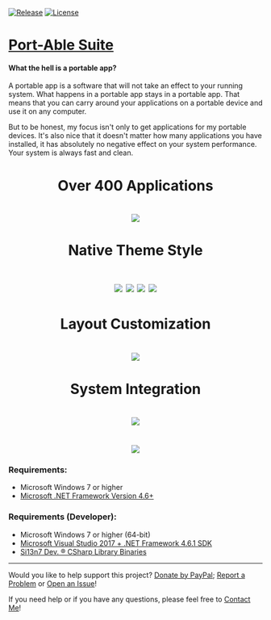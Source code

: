 [![Release](https://img.shields.io/badge/Release-v18.6.20-brightgreen.svg?style=plastic)](https://github.com/Port-Able/Port-Able-Suite/releases/latest) [![License](https://img.shields.io/badge/License-GNU%20GPL%20v3.0-blue.svg?style=plastic)](https://github.com/Port-Able/Port-Able-Suite/blob/master/LICENSE.txt)

# [Port-Able Suite](http://apps.suite.si13n7.com/)

#### What the hell is a portable app?

A portable app is a software that will not take an effect to your running system. What happens in a portable app stays in a portable app. That means that you can carry around your applications on a portable device and use it on any computer.

But to be honest, my focus isn't only to get applications for my portable devices. It's also nice that it doesn't matter how many applications you have installed, it has absolutely no negative effect on your system performance. Your system is always fast and clean.

<h1 align="center">Over 400 Applications</h1>
<h1 align="center"><img src="https://user-images.githubusercontent.com/6128966/41601009-9ac6bad6-73d7-11e8-9215-eea0bef6ffaf.png"></h1>

<h1 align="center">Native Theme Style</h1>
<h1 align="center"><img  src="https://user-images.githubusercontent.com/6128966/41601026-a95a8956-73d7-11e8-9569-666d64f51ae7.png"> <img src="https://user-images.githubusercontent.com/6128966/41601061-c0e758ec-73d7-11e8-89f9-5d46ed468e49.png">
<img src="https://user-images.githubusercontent.com/6128966/41601062-c10cdf86-73d7-11e8-8a87-b6aa7c6e6609.png"> <img src="https://user-images.githubusercontent.com/6128966/41601060-c0c4fc48-73d7-11e8-9ac2-f49993a0861e.png"></h1>

<h1 align="center">Layout Customization</h1>
<h1 align="center"><img src="https://user-images.githubusercontent.com/6128966/41601063-c12ddd12-73d7-11e8-91f3-96a4bd325cae.png"></h1>

<h1 align="center">System Integration</h1>
<h1 align="center"><img src="https://user-images.githubusercontent.com/6128966/41601064-c16e0efa-73d7-11e8-8db2-26ddd5d967e8.png"></h1>
<h1 align="center"><img src="https://user-images.githubusercontent.com/6128966/41601065-c18f5a7e-73d7-11e8-8add-5d4f6bdd4a5b.png"></h1>

### Requirements:
- Microsoft Windows 7 or higher
- [Microsoft .NET Framework Version 4.6+](https://www.microsoft.com/download/details.aspx?id=48130)

### Requirements (Developer):
- Microsoft Windows 7 or higher (64-bit)
- [Microsoft Visual Studio 2017 + .NET Framework 4.6.1 SDK](https://www.visualstudio.com/downloads/)
- [Si13n7 Dev. ® CSharp Library Binaries](https://github.com/Si13n7/SilDev.CSharpLib/)

***

Would you like to help support this project? [Donate by PayPal](http://donate.si13n7.com/); [Report a Problem](https://support.si13n7.com/) or [Open an Issue](https://github.com/Port-Able/Port-Able-Suite/issues/new)!

If you need help or if you have any questions, please feel free to [Contact Me](http://contact.si13n7.com/)!

